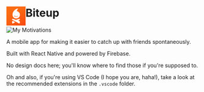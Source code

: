 #  <img src="./readme_media/BiteupLogo.png" height= 50 align="left" /> Biteup
![My Motivations](https://img.shields.io/badge/Powered%20by-passion-brightgreen?style=for-the-badge)

A mobile app for making it easier to catch up with friends spontaneously.

Built with React Native and powered by Firebase.

No design docs here; you'll know where to find those if you're supposed to.

Oh and also, if you're using VS Code (I hope you are, haha!), take a look at the recommended extensions in the `.vscode` folder.
